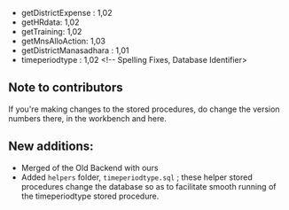 - getDistrictExpense : 1,02
- getHRdata: 1,02
- getTraining: 1,02
- getMnsAlloAction: 1,03
- getDistrictManasadhara : 1,01
- timeperiodtype : 1,02 <!-- Spelling Fixes, Database Identifier>


## Note to contributors  
If you're making changes to the stored procedures, do change the version numbers there, in the workbench and here.

## New additions:
- Merged of the Old Backend with ours
- Added `helpers` folder, `timeperiodtype.sql` ; these helper stored procedures change the database so as to facilitate smooth running of the timeperiodtype stored procedure.